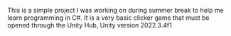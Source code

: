 This is a simple project I was working on during summer break to help me learn programming in C#.
It is a very basic clicker game that must be opened through the Unity Hub, Unity version 2022.3.4f1
